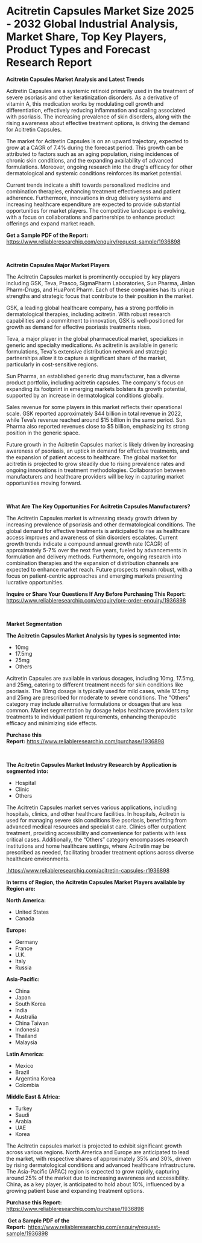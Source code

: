 <p><h1>Acitretin Capsules Market Size 2025 - 2032 Global Industrial Analysis, Market Share, Top Key Players, Product Types and Forecast Research Report</h1></p><p><strong>Acitretin Capsules Market Analysis and Latest Trends</strong></p>
<p><p>Acitretin Capsules are a systemic retinoid primarily used in the treatment of severe psoriasis and other keratinization disorders. As a derivative of vitamin A, this medication works by modulating cell growth and differentiation, effectively reducing inflammation and scaling associated with psoriasis. The increasing prevalence of skin disorders, along with the rising awareness about effective treatment options, is driving the demand for Acitretin Capsules.</p><p>The market for Acitretin Capsules is on an upward trajectory, expected to grow at a CAGR of 7.4% during the forecast period. This growth can be attributed to factors such as an aging population, rising incidences of chronic skin conditions, and the expanding availability of advanced formulations. Moreover, ongoing research into the drug's efficacy for other dermatological and systemic conditions reinforces its market potential. </p><p>Current trends indicate a shift towards personalized medicine and combination therapies, enhancing treatment effectiveness and patient adherence. Furthermore, innovations in drug delivery systems and increasing healthcare expenditure are expected to provide substantial opportunities for market players. The competitive landscape is evolving, with a focus on collaborations and partnerships to enhance product offerings and expand market reach.</p></p>
<p><strong>Get a Sample PDF of the Report:&nbsp;</strong> <a href="https://www.reliableresearchiq.com/enquiry/request-sample/1936898?utm_campaign=2770&utm_medium=2&utm_source=Github&utm_content=ia&utm_term=19042025&utm_id=acitretin-capsules">https://www.reliableresearchiq.com/enquiry/request-sample/1936898</a></p>
<p>&nbsp;</p>
<p><strong>Acitretin Capsules Major Market Players</strong></p>
<p><p>The Acitretin Capsules market is prominently occupied by key players including GSK, Teva, Prasco, SigmaPharm Laboratories, Sun Pharma, Jinlan Pharm-Drugs, and HuaPont Pharm. Each of these companies has its unique strengths and strategic focus that contribute to their position in the market.</p><p>GSK, a leading global healthcare company, has a strong portfolio in dermatological therapies, including acitretin. With robust research capabilities and a commitment to innovation, GSK is well-positioned for growth as demand for effective psoriasis treatments rises.</p><p>Teva, a major player in the global pharmaceutical market, specializes in generic and specialty medications. As acitretin is available in generic formulations, Teva's extensive distribution network and strategic partnerships allow it to capture a significant share of the market, particularly in cost-sensitive regions.</p><p>Sun Pharma, an established generic drug manufacturer, has a diverse product portfolio, including acitretin capsules. The company's focus on expanding its footprint in emerging markets bolsters its growth potential, supported by an increase in dermatological conditions globally.</p><p>Sales revenue for some players in this market reflects their operational scale. GSK reported approximately $44 billion in total revenue in 2022, while Teva’s revenue reached around $15 billion in the same period. Sun Pharma also reported revenues close to $5 billion, emphasizing its strong position in the generic space.</p><p>Future growth in the Acitretin Capsules market is likely driven by increasing awareness of psoriasis, an uptick in demand for effective treatments, and the expansion of patient access to healthcare. The global market for acitretin is projected to grow steadily due to rising prevalence rates and ongoing innovations in treatment methodologies. Collaboration between manufacturers and healthcare providers will be key in capturing market opportunities moving forward.</p></p>
<p>&nbsp;</p>
<p><strong>What Are The Key Opportunities For Acitretin Capsules Manufacturers?</strong></p>
<p><p>The Acitretin Capsules market is witnessing steady growth driven by increasing prevalence of psoriasis and other dermatological conditions. The global demand for effective treatments is anticipated to rise as healthcare access improves and awareness of skin disorders escalates. Current growth trends indicate a compound annual growth rate (CAGR) of approximately 5-7% over the next five years, fueled by advancements in formulation and delivery methods. Furthermore, ongoing research into combination therapies and the expansion of distribution channels are expected to enhance market reach. Future prospects remain robust, with a focus on patient-centric approaches and emerging markets presenting lucrative opportunities.</p></p>
<p><strong>Inquire or Share Your Questions If Any Before Purchasing This Report:</strong> <a href="https://www.reliableresearchiq.com/enquiry/pre-order-enquiry/1936898?utm_campaign=2770&utm_medium=2&utm_source=Github&utm_content=ia&utm_term=19042025&utm_id=acitretin-capsules">https://www.reliableresearchiq.com/enquiry/pre-order-enquiry/1936898</a></p>
<p>&nbsp;</p>
<p><strong>Market Segmentation</strong></p>
<p><strong>The Acitretin Capsules Market Analysis by types is segmented into:</strong></p>
<p><ul><li>10mg</li><li>17.5mg</li><li>25mg</li><li>Others</li></ul></p>
<p><p>Acitretin Capsules are available in various dosages, including 10mg, 17.5mg, and 25mg, catering to different treatment needs for skin conditions like psoriasis. The 10mg dosage is typically used for mild cases, while 17.5mg and 25mg are prescribed for moderate to severe conditions. The "Others" category may include alternative formulations or dosages that are less common. Market segmentation by dosage helps healthcare providers tailor treatments to individual patient requirements, enhancing therapeutic efficacy and minimizing side effects.</p></p>
<p><strong>Purchase this Report:&nbsp;</strong><a href="https://www.reliableresearchiq.com/purchase/1936898?utm_campaign=2770&utm_medium=2&utm_source=Github&utm_content=ia&utm_term=19042025&utm_id=acitretin-capsules">https://www.reliableresearchiq.com/purchase/1936898</a></p>
<p>&nbsp;</p>
<p><strong>The Acitretin Capsules Market Industry Research by Application is segmented into:</strong></p>
<p><ul><li>Hospital</li><li>Clinic</li><li>Others</li></ul></p>
<p><p>The Acitretin Capsules market serves various applications, including hospitals, clinics, and other healthcare facilities. In hospitals, Acitretin is used for managing severe skin conditions like psoriasis, benefitting from advanced medical resources and specialist care. Clinics offer outpatient treatment, providing accessibility and convenience for patients with less critical cases. Additionally, the “Others” category encompasses research institutions and home healthcare settings, where Acitretin may be prescribed as needed, facilitating broader treatment options across diverse healthcare environments.</p></p>
<p><a href="https://www.reliableresearchiq.com/acitretin-capsules-r1936898?utm_campaign=2770&utm_medium=2&utm_source=Github&utm_content=ia&utm_term=19042025&utm_id=acitretin-capsules">&nbsp;https://www.reliableresearchiq.com/acitretin-capsules-r1936898</a></p>
<p><strong>In terms of Region, the Acitretin Capsules Market Players available by Region are:</strong></p>
<p>
    <p> <strong> North America: </strong>
        <ul>
            <li>United States</li>
            <li>Canada</li>
        </ul>
        </p> 
    <p> <strong> Europe: </strong>
        <ul>
            <li>Germany</li>
            <li>France</li>
            <li>U.K.</li>
            <li>Italy</li>
            <li>Russia</li>
        </ul>
        </p> 
    <p> <strong> Asia-Pacific: </strong>
        <ul>
            <li>China</li>
            <li>Japan</li>
            <li>South Korea</li>
            <li>India</li>
            <li>Australia</li>
            <li>China Taiwan</li>
            <li>Indonesia</li>
            <li>Thailand</li>
            <li>Malaysia</li>
        </ul>
        </p> 
    <p> <strong> Latin America: </strong>
        <ul>
            <li>Mexico</li>
            <li>Brazil</li>
            <li>Argentina Korea</li>
            <li>Colombia</li>
        </ul>
        </p> 
    <p> <strong> Middle East & Africa: </strong>
        <ul>
            <li>Turkey</li>
            <li>Saudi</li>
            <li>Arabia</li>
            <li>UAE</li>
            <li>Korea</li>
        </ul>
    </p>
    </p>
<p><p>The Acitretin capsules market is projected to exhibit significant growth across various regions. North America and Europe are anticipated to lead the market, with respective shares of approximately 35% and 30%, driven by rising dermatological conditions and advanced healthcare infrastructure. The Asia-Pacific (APAC) region is expected to grow rapidly, capturing around 25% of the market due to increasing awareness and accessibility. China, as a key player, is anticipated to hold about 10%, influenced by a growing patient base and expanding treatment options.</p></p>
<p><strong>Purchase this Report: </strong><a href="https://www.reliableresearchiq.com/purchase/1936898?utm_campaign=2770&utm_medium=2&utm_source=Github&utm_content=ia&utm_term=19042025&utm_id=acitretin-capsules">https://www.reliableresearchiq.com/purchase/1936898</a></p>
<p>&nbsp;<strong>Get a Sample PDF of the Report:&nbsp;&nbsp;</strong><a href="https://www.reliableresearchiq.com/enquiry/request-sample/1936898?utm_campaign=2770&utm_medium=2&utm_source=Github&utm_content=ia&utm_term=19042025&utm_id=acitretin-capsules">https://www.reliableresearchiq.com/enquiry/request-sample/1936898</a></p>
<p><strong></strong></p>
<p><p></p><p></p><p></p></p>